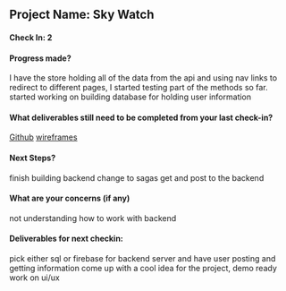 ## Project Name: Sky Watch

#### Check In: 2

#### Progress made?
I have the store holding all of the data from the api and using nav links to redirect to different pages, I started testing part of the methods so far. started working on building database for holding user information

#### What deliverables still need to be completed from your last check-in?
[Github](https://github.com/skenne21/sky-watch)
[wireframes](https://wireframe.cc/pro/pp/263fd203b157258)

#### Next Steps?
finish building backend
change to sagas
get and post to the backend

#### What are your concerns (if any)
not understanding how to work with backend

#### Deliverables for next checkin:
pick either sql or firebase for backend server and have user posting and getting information
come up with a cool idea for the project, demo ready
work on ui/ux
